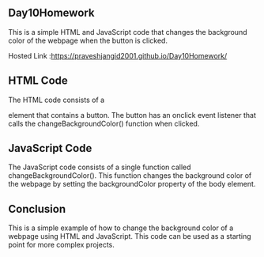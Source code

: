 ## Day10Homework
This is a simple HTML and JavaScript code that changes the background color of the webpage when the button is clicked.

Hosted Link :https://praveshjangid2001.github.io/Day10Homework/

## HTML Code
The HTML code consists of a <div> element that contains a button. The button has an onclick event listener that calls the changeBackgroundColor() function when clicked.

## JavaScript Code
The JavaScript code consists of a single function called changeBackgroundColor(). This function changes the background color of the webpage by setting the backgroundColor property of the body element.


## Conclusion
This is a simple example of how to change the background color of a webpage using HTML and JavaScript. This code can be used as a starting point for more complex projects.

